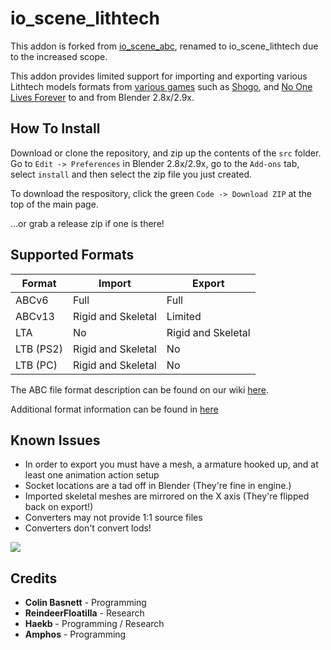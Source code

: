 # io_scene_lithtech

This addon is forked from [io_scene_abc](https://github.com/cmbasnett/io_scene_abc), renamed to io_scene_lithtech due to the increased scope.

This addon provides limited support for importing and exporting various Lithtech models formats from [various games](https://en.wikipedia.org/wiki/LithTech#Games_using_LithTech) such as [Shogo](https://en.wikipedia.org/wiki/Shogo:_Mobile_Armor_Division), and [No One Lives Forever](https://en.wikipedia.org/wiki/The_Operative:_No_One_Lives_Forever) to and from Blender 2.8x/2.9x.

## How To Install

Download or clone the repository, and zip up the contents of the `src` folder. Go to `Edit -> Preferences` in Blender 2.8x/2.9x, go to the `Add-ons` tab, select `install` and then select the zip file you just created.

To download the respository, click the green `Code -> Download ZIP` at the top of the main page.

...or grab a release zip if one is there!

## Supported Formats

Format | Import | Export
--- | --- | ---
ABCv6 | Full | Full
ABCv13 | Rigid and Skeletal | Limited
LTA | No | Rigid and Skeletal
LTB (PS2) | Rigid and Skeletal | No
LTB (PC) | Rigid and Skeletal | No

The ABC file format description can be found on our wiki [here](https://github.com/cmbasnett/io_scene_abc/wiki/ABC).

Additional format information can be found in [here](https://github.com/haekb/io_scene_lithtech/tree/master/research)

## Known Issues
 - In order to export you must have a mesh, a armature hooked up, and at least one animation action setup
 - Socket locations are a tad off in Blender (They're fine in engine.)
 - Imported skeletal meshes are mirrored on the X axis (They're flipped back on export!)
 - Converters may not provide 1:1 source files
 - Converters don't convert lods!

![](https://raw.githubusercontent.com/haekb/io_scene_lithtech/master/doc/readme/example.png)

## Credits
* **Colin Basnett** - Programming
* **ReindeerFloatilla** - Research
* **Haekb** - Programming / Research
* **Amphos** - Programming